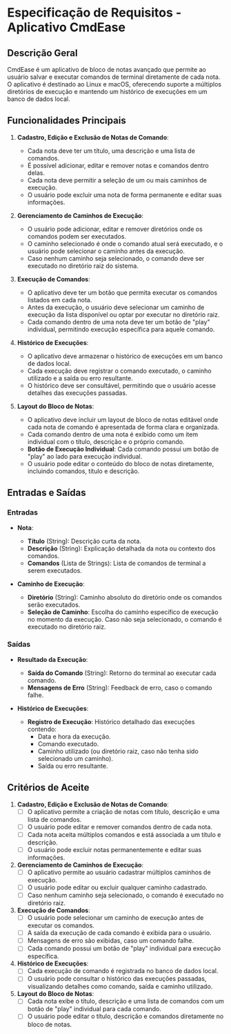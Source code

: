 
# Especificação de Requisitos - Aplicativo CmdEase

## Descrição Geral

CmdEase é um aplicativo de bloco de notas avançado que permite ao usuário salvar e executar comandos de terminal diretamente de cada nota. O aplicativo é destinado ao Linux e macOS, oferecendo suporte a múltiplos diretórios de execução e mantendo um histórico de execuções em um banco de dados local.

## Funcionalidades Principais

1. **Cadastro, Edição e Exclusão de Notas de Comando**:
   - Cada nota deve ter um título, uma descrição e uma lista de comandos.
   - É possível adicionar, editar e remover notas e comandos dentro delas.
   - Cada nota deve permitir a seleção de um ou mais caminhos de execução.
   - O usuário pode excluir uma nota de forma permanente e editar suas informações.

2. **Gerenciamento de Caminhos de Execução**:
   - O usuário pode adicionar, editar e remover diretórios onde os comandos podem ser executados.
   - O caminho selecionado é onde o comando atual será executado, e o usuário pode selecionar o caminho antes da execução.
   - Caso nenhum caminho seja selecionado, o comando deve ser executado no diretório raiz do sistema.

3. **Execução de Comandos**:
   - O aplicativo deve ter um botão que permita executar os comandos listados em cada nota.
   - Antes da execução, o usuário deve selecionar um caminho de execução da lista disponível ou optar por executar no diretório raiz.
   - Cada comando dentro de uma nota deve ter um botão de "play" individual, permitindo execução específica para aquele comando.

4. **Histórico de Execuções**:
   - O aplicativo deve armazenar o histórico de execuções em um banco de dados local.
   - Cada execução deve registrar o comando executado, o caminho utilizado e a saída ou erro resultante.
   - O histórico deve ser consultável, permitindo que o usuário acesse detalhes das execuções passadas.

5. **Layout do Bloco de Notas**:
   - O aplicativo deve incluir um layout de bloco de notas editável onde cada nota de comando é apresentada de forma clara e organizada.
   - Cada comando dentro de uma nota é exibido como um item individual com o título, descrição e o próprio comando.
   - **Botão de Execução Individual**: Cada comando possui um botão de "play" ao lado para execução individual.
   - O usuário pode editar o conteúdo do bloco de notas diretamente, incluindo comandos, título e descrição.

## Entradas e Saídas

### Entradas

- **Nota**:
  - **Título** (String): Descrição curta da nota.
  - **Descrição** (String): Explicação detalhada da nota ou contexto dos comandos.
  - **Comandos** (Lista de Strings): Lista de comandos de terminal a serem executados.

- **Caminho de Execução**:
  - **Diretório** (String): Caminho absoluto do diretório onde os comandos serão executados.
  - **Seleção de Caminho**: Escolha do caminho específico de execução no momento da execução. Caso não seja selecionado, o comando é executado no diretório raiz.

### Saídas

- **Resultado da Execução**:
  - **Saída do Comando** (String): Retorno do terminal ao executar cada comando.
  - **Mensagens de Erro** (String): Feedback de erro, caso o comando falhe.

- **Histórico de Execuções**:
  - **Registro de Execução**: Histórico detalhado das execuções contendo:
    - Data e hora da execução.
    - Comando executado.
    - Caminho utilizado (ou diretório raiz, caso não tenha sido selecionado um caminho).
    - Saída ou erro resultante.

## Critérios de Aceite

1. **Cadastro, Edição e Exclusão de Notas de Comando**:
   - [ ] O aplicativo permite a criação de notas com título, descrição e uma lista de comandos.
   - [ ] O usuário pode editar e remover comandos dentro de cada nota.
   - [ ] Cada nota aceita múltiplos comandos e está associada a um título e descrição.
   - [ ] O usuário pode excluir notas permanentemente e editar suas informações.

2. **Gerenciamento de Caminhos de Execução**:
   - [ ] O aplicativo permite ao usuário cadastrar múltiplos caminhos de execução.
   - [ ] O usuário pode editar ou excluir qualquer caminho cadastrado.
   - [ ] Caso nenhum caminho seja selecionado, o comando é executado no diretório raiz.

3. **Execução de Comandos**:
   - [ ] O usuário pode selecionar um caminho de execução antes de executar os comandos.
   - [ ] A saída da execução de cada comando é exibida para o usuário.
   - [ ] Mensagens de erro são exibidas, caso um comando falhe.
   - [ ] Cada comando possui um botão de "play" individual para execução específica.

4. **Histórico de Execuções**:
   - [ ] Cada execução de comando é registrada no banco de dados local.
   - [ ] O usuário pode consultar o histórico das execuções passadas, visualizando detalhes como comando, saída e caminho utilizado.

5. **Layout do Bloco de Notas**:
   - [ ] Cada nota exibe o título, descrição e uma lista de comandos com um botão de "play" individual para cada comando.
   - [ ] O usuário pode editar o título, descrição e comandos diretamente no bloco de notas.
